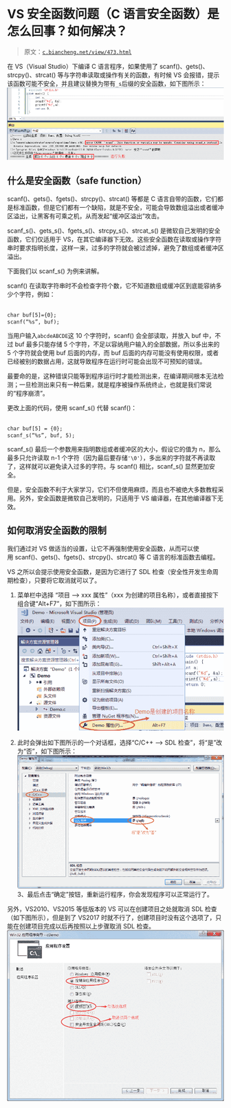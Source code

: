 # VS 安全函数问题（C 语言安全函数）是怎么回事？如何解决？

> 原文：[`c.biancheng.net/view/473.html`](http://c.biancheng.net/view/473.html)

在 VS（Visual Studio）下编译 C 语言程序，如果使用了 scanf()、gets()、strcpy()、strcat() 等与字符串读取或操作有关的函数，有时候 VS 会报错，提示该函数可能不安全，并且建议替换为带有`_s`后缀的安全函数，如下图所示：![](img/d583f7d63974a7cc01eeb5349541d210.png)

## 什么是安全函数（safe function）

scanf()、gets()、fgets()、strcpy()、strcat() 等都是 C 语言自带的函数，它们都是标准函数，但是它们都有一个缺陷，就是不安全，可能会导致数组溢出或者缓冲区溢出，让黑客有可乘之机，从而发起“缓冲区溢出”攻击。

scanf_s()、gets_s()、fgets_s()、strcpy_s()、strcat_s() 是微软自己发明的安全函数，它们仅适用于 VS，在其它编译器下无效。这些安全函数在读取或操作字符串时要求指明长度，这样一来，过多的字符就会被过滤掉，避免了数组或者缓冲区溢出。

下面我们以 scanf_s() 为例来讲解。

scanf() 在读取字符串时不会检查字符个数，它不知道数组或缓冲区到底能容纳多少个字符，例如：

```

char buf[5]={0};
scanf(“%s”, buf);
```

当用户输入`abcdeABCDE`这 10 个字符时，scanf() 会全部读取，并放入 buf 中，不过 buf 最多只能存储 5 个字符，不足以容纳用户输入的全部数据，所以多出来的 5 个字符就会使用 buf 后面的内存，而 buf 后面的内存可能没有使用权限，或者已经被别的数据占用，这就导致程序在运行时可能会出现不可预知的错误。

最要命的是，这种错误只能等到程序运行时才能检测出来，在编译期间根本无法检测；一旦检测出来只有一种后果，就是程序被操作系统终止，也就是我们常说的“程序崩溃”。

更改上面的代码，使用 scanf_s() 代替 scanf()：

```

char buf[5] = {0};
scanf_s(“%s”, buf, 5);
```

scanf_s() 最后一个参数用来指明数组或者缓冲区的大小，假设它的值为 n，那么最多只允许读取 n-1 个字符（因为最后要存储`'\0'`），多出来的字符就不再读取了，这样就可以避免读入过多的字符。与 scanf() 相比，scanf_s() 显然更加安全。

但是，安全函数不利于大家学习，它们不但使用麻烦，而且也不被绝大多数教程采用。另外，安全函数是微软自己发明的，只适用于 VS 编译器，在其他编译器下无效。

## 如何取消安全函数的限制

我们通过对 VS 做适当的设置，让它不再强制使用安全函数，从而可以使用 scanf()、gets()、fgets()、strcpy()、strcat() 等 C 语言的标准函数去编程。

VS 之所以会提示使用安全函数，是因为它进行了 SDL 检查（安全性开发生命周期检查），只要将它取消就可以了。

1) 菜单栏中选择 “项目 --> xxx 属性”（xxx 为创建的项目名称），或者直接按下组合键“Alt+F7”，如下图所示：![](img/10b49fdc5bf85425ec5e6c7e42b3effb.png)

2) 此时会弹出如下图所示的一个对话框，选择“C/C++ --> SDL 检查”，将“是”改为“否”，如下图所示：![](img/521907ff63da36ef5941ee30c8023aac.png)
3、最后点击“确定”按钮，重新运行程序，你会发现程序可以正常运行了。

另外，VS2010、VS2015 等低版本的 VS 可以在创建项目之处就取消 SDL 检查（如下图所示），但是到了 VS2017 时就不行了，创建项目时没有这个选项了，只能在创建项目完成以后再按照以上步骤取消 SDL 检查。![](img/7c18d8408f536623f6966048152926b7.png)